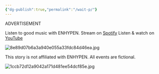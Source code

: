 ```yaml
---
{"dg-publish":true,"permalink":"/wait-p/"}
---
```



ADVERTISEMENT

Listen to good music with ENHYPEN. Stream on [Spotify](https://open.spotify.com/artist/5t5FqBwTcgKTaWmfEbwQY9?si=Z5WvcRiRRyGSlPOpt6hgJg)
Listen & watch on [YouTube](https://youtube.com/@enhypenofficial?si=2biUjp3NN3Gsmktz)

![8e89d07b6a3a940e055a33fdc84d46ea.jpg](/img/user/8e89d07b6a3a940e055a33fdc84d46ea.jpg)

<script>
    document.addEventListener('DOMContentLoaded', (event) => {
        // Delay in milliseconds
        const delay = 30000; // 30 seconds

        // Create a countdown element
        const countdownElement = document.createElement('div');
        countdownElement.id = 'countdown';
        countdownElement.style.fontSize = '20px';
        countdownElement.style.marginTop = '10px';
        document.body.appendChild(countdownElement);

        // Set the countdown timer
        let remainingTime = delay / 1000; // Convert milliseconds to seconds
        countdownElement.textContent = 'Redirecting in ' + remainingTime + ' seconds...';

        const interval = setInterval(() => {
            remainingTime--;
            countdownElement.textContent = 'Redirecting in ' + remainingTime + ' seconds...';
            if (remainingTime <= 0) {
                clearInterval(interval);
                window.location.href = 'https://yhmah.vercel.app/prologue'; // Change to your desired URL
            }
        }, 1000); // Update every second
    });
</script>

This story is not affiliated with ENHYPEN. All events are fictional.

![1ccb72d12a9042a171d481ee54dcf85e.jpg](/img/user/1ccb72d12a9042a171d481ee54dcf85e.jpg)